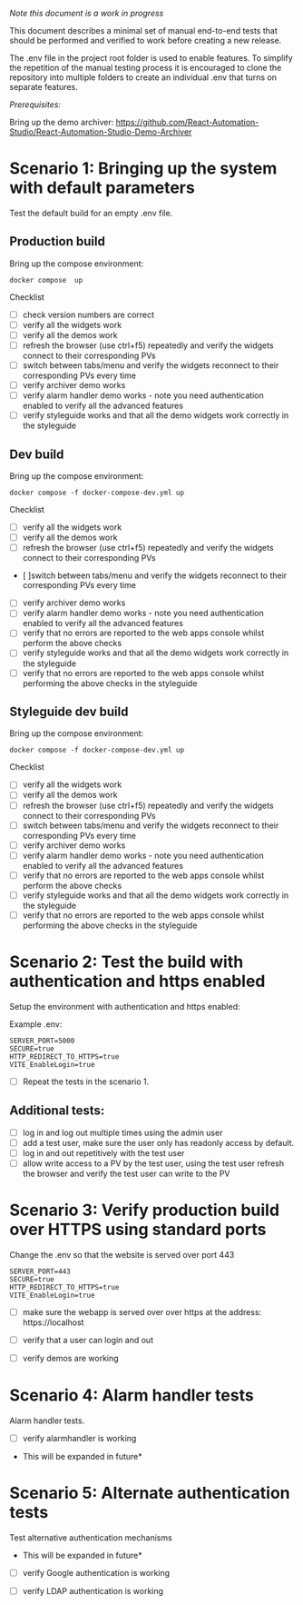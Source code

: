*Note this document is a work in progress*

This document describes a minimal set of manual end-to-end tests that should be performed and verified to work before creating a new release.

The .env file in the project root folder is used to enable features. To simplify the repetition  of the manual testing process it is encouraged to clone the repository into multiple folders to create an individual .env that turns on separate features.

*Prerequisites:* 

Bring up the demo archiver: https://github.com/React-Automation-Studio/React-Automation-Studio-Demo-Archiver



# Scenario 1: Bringing up the system with default parameters

Test the default build for an empty .env file.

##  Production build
Bring up the compose environment:
```
docker compose  up
```
  Checklist

- [ ] check version numbers are correct
- [ ] verify all the widgets work
- [ ] verify all the demos work
- [ ] refresh the browser (use ctrl+f5) repeatedly and verify the widgets connect to their corresponding PVs
- [ ] switch between tabs/menu and verify the widgets reconnect to their corresponding PVs every time
- [ ] verify archiver demo works
- [ ] verify alarm handler demo works - note you need authentication enabled to verify all the advanced features
- [ ] verify styleguide works and that all the demo widgets work correctly in the styleguide

##  Dev build
Bring up the compose environment:
```
docker compose -f docker-compose-dev.yml up
```
  Checklist

- [ ] verify all the widgets work
- [ ] verify all the demos work
- [ ] refresh the browser (use ctrl+f5) repeatedly and verify the widgets connect to their corresponding PVs
- [ ]switch between tabs/menu and verify the widgets reconnect to their corresponding PVs every time
- [ ] verify archiver demo works
- [ ] verify alarm handler demo works - note you need authentication enabled to verify all the advanced features
- [ ] verify that no errors are reported to the web apps console whilst perform the above checks
- [ ] verify styleguide works and that all the demo widgets work correctly in the styleguide
- [ ] verify that no errors are reported to the web apps console whilst performing the above checks in the styleguide

##  Styleguide dev build
Bring up the compose environment:
```
docker compose -f docker-compose-dev.yml up
```
  Checklist

- [ ] verify all the widgets work
- [ ] verify all the demos work
- [ ] refresh the browser (use ctrl+f5) repeatedly and verify the widgets connect to their corresponding PVs
- [ ] switch between tabs/menu and verify the widgets reconnect to their corresponding PVs every time
- [ ] verify archiver demo works
- [ ] verify alarm handler demo works - note you need authentication enabled to verify all the advanced features
- [ ] verify that no errors are reported to the web apps console whilst perform the above checks
- [ ] verify styleguide works and that all the demo widgets work correctly in the styleguide
- [ ] verify that no errors are reported to the web apps console whilst performing the above checks in the styleguide

# Scenario 2: Test the build with authentication and https enabled

Setup the environment with authentication and https enabled:

Example .env:

```
SERVER_PORT=5000
SECURE=true
HTTP_REDIRECT_TO_HTTPS=true
VITE_EnableLogin=true

```

- [ ] Repeat the tests in the scenario 1.

## Additional tests:
- [ ] log in and log out multiple times using the admin user
- [ ] add a test user, make sure the user only has readonly access by default.
- [ ] log in and out repetitively with the test user 
- [ ] allow write access to a PV by the test user, using the test user refresh the browser and verify the test user can write to the PV

# Scenario 3: Verify production build over HTTPS using standard ports

Change the .env so that the website is served over port 443


```
SERVER_PORT=443
SECURE=true
HTTP_REDIRECT_TO_HTTPS=true
VITE_EnableLogin=true

```
-[ ] make sure the webapp is served over over https at the address: https://localhost
-[ ] verify that a user can login and out
-[ ] verify demos are working



# Scenario 4: Alarm handler tests
Alarm handler tests.

-[ ] verify alarmhandler is working

* This will be expanded in future*

# Scenario 5: Alternate authentication tests
Test alternative authentication mechanisms
* This will be expanded in future*
-[ ] verify Google authentication is working
-[ ] verify LDAP authentication is working


